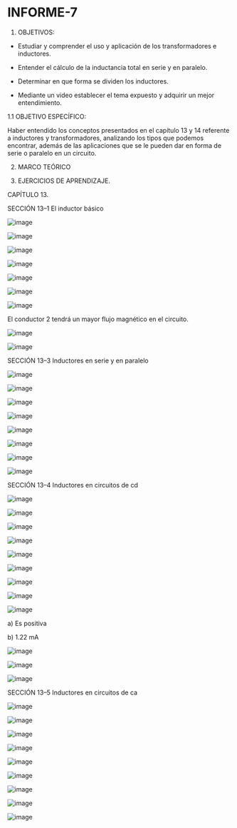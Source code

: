 # INFORME-7

1. OBJETIVOS:

- Estudiar y comprender el uso y aplicación de los transformadores e inductores. 

- Entender el cálculo de la inductancia total en serie y en paralelo.

- Determinar en que forma se dividen los inductores.

- Mediante un video establecer el tema expuesto y adquirir un mejor entendimiento.

1.1 OBJETIVO ESPECÍFICO:

Haber entendido los conceptos presentados en el capítulo 13 y 14 referente a inductores y transformadores, analizando los tipos que podemos encontrar, además de las aplicaciones que se le pueden dar en forma de serie o paralelo en un circuito.

2. MARCO TEÓRICO





3. EJERCICIOS DE APRENDIZAJE.

CAPÍTULO 13.

SECCIÓN 13–1 El inductor básico

![image](https://user-images.githubusercontent.com/117920423/217064966-8e11703e-a204-41b3-a727-c3b4feaf7bb0.png)

![image](https://user-images.githubusercontent.com/117920423/217065083-7a56268a-f696-49d9-866e-eba47d9ca8cc.png)

![image](https://user-images.githubusercontent.com/117920423/217065125-315edf44-fa69-4379-9a31-bce77c82ee40.png)

![image](https://user-images.githubusercontent.com/117920423/217065163-a8b3a1c9-5766-4c7a-819a-7c9f88a3b6bc.png)

![image](https://user-images.githubusercontent.com/117920423/217065194-3445b27f-ea4d-4e09-987d-601b91c6cb80.png)

![image](https://user-images.githubusercontent.com/117920423/217065220-12c3be8b-eff4-4c9e-a718-aa2888007378.png)

![image](https://user-images.githubusercontent.com/117920423/217065284-46a1dbbb-92fb-45e3-ac7e-311b3823f512.png)

El conductor 2 tendrá un mayor flujo magnético en el circuito.

![image](https://user-images.githubusercontent.com/117920423/217065434-fcb109b4-27e3-4380-82f2-39dea4d8ac92.png)

![image](https://user-images.githubusercontent.com/117920423/217065468-4a5a8ad8-94d0-4556-81cd-d1e7df0f3add.png)

SECCIÓN 13–3 Inductores en serie y en paralelo

![image](https://user-images.githubusercontent.com/117920423/217065603-ffc7c869-ec0d-457b-b402-c2d173057a6f.png)

![image](https://user-images.githubusercontent.com/117920423/217065643-b0178663-e60c-4ff5-9835-1d37d4bb08a9.png)

![image](https://user-images.githubusercontent.com/117920423/217065702-87b032fd-19e0-4890-8ec8-1a460a32ebee.png)

![image](https://user-images.githubusercontent.com/117920423/217065778-52cb057b-f8a7-4f41-a7a1-54b5696c37d9.png)

![image](https://user-images.githubusercontent.com/117920423/217065839-a93c4184-542d-4224-80e3-10c33f3c46e4.png)

![image](https://user-images.githubusercontent.com/117920423/217065880-b69e461e-ee0b-4aca-807a-002247834d59.png)

![image](https://user-images.githubusercontent.com/117920423/217065972-00a99ffa-4759-4ae2-b1a3-ec4b512ded5f.png)

![image](https://user-images.githubusercontent.com/117920423/217066016-69a4abba-3615-4392-b627-aa5f2f224a79.png)

SECCIÓN 13–4 Inductores en circuitos de cd

![image](https://user-images.githubusercontent.com/117920423/217066246-7a2ff363-f6d2-4566-8f5f-a55a621be1ca.png)

![image](https://user-images.githubusercontent.com/117920423/217066383-5f46665c-a189-465c-9e0b-352c9b04a5bf.png)

![image](https://user-images.githubusercontent.com/117920423/217066430-bdb24a4c-ad89-4d24-b630-ac25e53a8040.png)

![image](https://user-images.githubusercontent.com/117920423/217066475-caee79e4-d4c3-4cae-ab03-99d9b6f7c4fb.png)

![image](https://user-images.githubusercontent.com/117920423/217066541-1a8416db-7897-4be1-b8cd-910dc8dfef0b.png)

![image](https://user-images.githubusercontent.com/117920423/217066686-f3aead1c-d6ef-400d-8cda-825211d94b35.png)

![image](https://user-images.githubusercontent.com/117920423/217066724-fc507b4f-fb94-42df-a9a3-16ec43e2c6cf.png)

![image](https://user-images.githubusercontent.com/117920423/217067277-cc5e7d31-8dc7-4e9e-900e-9a17f18fa081.png)

![image](https://user-images.githubusercontent.com/117920423/217066834-ffc4d0b6-900c-4cf3-b2fd-669a06164df2.png)

a) Es positiva

b) 1.22 mA

![image](https://user-images.githubusercontent.com/117920423/217067327-5a13e385-dbfe-44a0-ab57-ce14c2175d09.png)

![image](https://user-images.githubusercontent.com/117920423/217067360-827f2bab-b0c7-4d44-a8ef-803906a8b020.png)

![image](https://user-images.githubusercontent.com/117920423/217067471-01032516-8bda-4f30-8df2-a18a2739903a.png)

SECCIÓN 13–5 Inductores en circuitos de ca

![image](https://user-images.githubusercontent.com/117920423/217067589-d414031c-1015-4896-be35-65917f4f342e.png)

![image](https://user-images.githubusercontent.com/117920423/217067685-6fc3d3d1-d2b0-4d47-abd0-7d0075c5ec8a.png)

![image](https://user-images.githubusercontent.com/117920423/217067802-72ac683e-56f6-4c2f-a762-a462b412d070.png)

![image](https://user-images.githubusercontent.com/117920423/217067876-0149398f-ecad-4fc1-a254-385ead821f8b.png)

![image](https://user-images.githubusercontent.com/117920423/217067905-373d467d-4507-4aab-80f3-184b1895578c.png)

![image](https://user-images.githubusercontent.com/117920423/217067971-0f3cf645-5224-45b3-8a2a-f27a75f8e0c0.png)

![image](https://user-images.githubusercontent.com/117920423/217068013-9c912670-4ea0-4334-b3bf-a7e8d046071d.png)

![image](https://user-images.githubusercontent.com/117920423/217067971-0f3cf645-5224-45b3-8a2a-f27a75f8e0c0.png)

![image](https://user-images.githubusercontent.com/117920423/217068144-a68d07db-98c7-4343-ace5-123197401b65.png)





















































